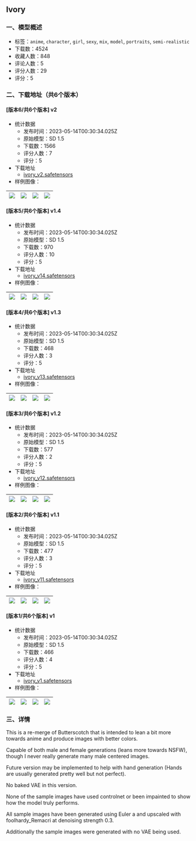 ## Ivory
### 一、模型概述

- 标签：`anime`, `character`, `girl`, `sexy`, `mix`, `model`, `portraits`, `semi-realistic`
- 下载数：4524
- 收藏人数：848
- 评论人数：5
- 评分人数：29
- 评分：5

### 二、下载地址（共6个版本）

#### [版本6/共6个版本] v2

- 统计数据
  - 发布时间：2023-05-14T00:30:34.025Z
  - 原始模型：SD 1.5
  - 下载数：1566
  - 评分人数：7
  - 评分：5
- 下载地址
  - [ivory_v2.safetensors](https://civitai.com/api/download/models/70040)
- 样例图像：

| <img src="https://image.civitai.com/xG1nkqKTMzGDvpLrqFT7WA/6ecca336-3c5d-4248-ab42-556f42e55a60/width=450/782389.jpeg" /> | <img src="https://image.civitai.com/xG1nkqKTMzGDvpLrqFT7WA/3c7b826f-fdbf-43bd-a5bd-5d1df35e75c3/width=450/782390.jpeg" /> | <img src="https://image.civitai.com/xG1nkqKTMzGDvpLrqFT7WA/1f972ef8-d655-4f7b-a036-9333b56e2922/width=450/782385.jpeg" /> | <img src="https://image.civitai.com/xG1nkqKTMzGDvpLrqFT7WA/f6dad27b-2c0a-4e1e-b77e-daa7907cdc3f/width=450/782386.jpeg" /> |
| ---- | ---- | ---- | ---- |

#### [版本5/共6个版本] v1.4

- 统计数据
  - 发布时间：2023-05-14T00:30:34.025Z
  - 原始模型：SD 1.5
  - 下载数：970
  - 评分人数：10
  - 评分：5
- 下载地址
  - [ivory_v14.safetensors](https://civitai.com/api/download/models/60030)
- 样例图像：

| <img src="https://image.civitai.com/xG1nkqKTMzGDvpLrqFT7WA/ae8e7e82-ce52-40f1-6fc9-bdd0ea094800/width=450/655827.jpeg" /> | <img src="https://image.civitai.com/xG1nkqKTMzGDvpLrqFT7WA/a5457f79-120f-4384-e8ac-df93bae04b00/width=450/655850.jpeg" /> | <img src="https://image.civitai.com/xG1nkqKTMzGDvpLrqFT7WA/7fc7b3a9-a891-48fc-9baf-252d16b30600/width=450/655847.jpeg" /> | <img src="https://image.civitai.com/xG1nkqKTMzGDvpLrqFT7WA/f1c35265-c602-408c-a8b6-e17891883f00/width=450/655846.jpeg" /> |
| ---- | ---- | ---- | ---- |

#### [版本4/共6个版本] v1.3

- 统计数据
  - 发布时间：2023-05-14T00:30:34.025Z
  - 原始模型：SD 1.5
  - 下载数：468
  - 评分人数：3
  - 评分：5
- 下载地址
  - [ivory_v13.safetensors](https://civitai.com/api/download/models/57843)
- 样例图像：

| <img src="https://image.civitai.com/xG1nkqKTMzGDvpLrqFT7WA/39e65b81-89ac-46f1-7188-807006628900/width=450/629150.jpeg" /> | <img src="https://image.civitai.com/xG1nkqKTMzGDvpLrqFT7WA/a18d847c-5f41-4cd2-c301-605f435be600/width=450/629153.jpeg" /> | <img src="https://image.civitai.com/xG1nkqKTMzGDvpLrqFT7WA/d7222383-59e8-4a83-93e4-ac2f2c5dcd00/width=450/629154.jpeg" /> | <img src="https://image.civitai.com/xG1nkqKTMzGDvpLrqFT7WA/38dfc493-9e3e-4bd0-628a-f85344ff1900/width=450/629157.jpeg" /> |
| ---- | ---- | ---- | ---- |

#### [版本3/共6个版本] v1.2

- 统计数据
  - 发布时间：2023-05-14T00:30:34.025Z
  - 原始模型：SD 1.5
  - 下载数：577
  - 评分人数：2
  - 评分：5
- 下载地址
  - [ivory_v12.safetensors](https://civitai.com/api/download/models/32220)
- 样例图像：

| <img src="https://image.civitai.com/xG1nkqKTMzGDvpLrqFT7WA/0cdd8a4a-4caa-45f5-63fd-5f4b0e17c700/width=450/366962.jpeg" /> | <img src="https://image.civitai.com/xG1nkqKTMzGDvpLrqFT7WA/eb2c0175-c235-4f70-8445-8ea3133c6f00/width=450/366954.jpeg" /> | <img src="https://image.civitai.com/xG1nkqKTMzGDvpLrqFT7WA/7eb7772e-a7bc-43b1-fc06-7e5e7dcc5200/width=450/366961.jpeg" /> | <img src="https://image.civitai.com/xG1nkqKTMzGDvpLrqFT7WA/b5e264c5-6cd9-4c8d-ae26-d487f8544e00/width=450/366955.jpeg" /> |
| ---- | ---- | ---- | ---- |

#### [版本2/共6个版本] v1.1

- 统计数据
  - 发布时间：2023-05-14T00:30:34.025Z
  - 原始模型：SD 1.5
  - 下载数：477
  - 评分人数：3
  - 评分：5
- 下载地址
  - [ivory_v11.safetensors](https://civitai.com/api/download/models/29162)
- 样例图像：

| <img src="https://image.civitai.com/xG1nkqKTMzGDvpLrqFT7WA/4ae1c2d8-216f-413a-82da-7f99e285d100/width=450/329430.jpeg" /> | <img src="https://image.civitai.com/xG1nkqKTMzGDvpLrqFT7WA/f618cfb1-184e-45e4-1151-c08e204b2500/width=450/329429.jpeg" /> | <img src="https://image.civitai.com/xG1nkqKTMzGDvpLrqFT7WA/9fa91382-5fe6-4824-d879-f2869c650300/width=450/329428.jpeg" /> | <img src="https://image.civitai.com/xG1nkqKTMzGDvpLrqFT7WA/cd288fee-a8cc-4ee4-f4a8-34ffb7346000/width=450/329427.jpeg" /> |
| ---- | ---- | ---- | ---- |

#### [版本1/共6个版本] v1

- 统计数据
  - 发布时间：2023-05-14T00:30:34.025Z
  - 原始模型：SD 1.5
  - 下载数：466
  - 评分人数：4
  - 评分：5
- 下载地址
  - [ivory_v1.safetensors](https://civitai.com/api/download/models/25897)
- 样例图像：

| <img src="https://image.civitai.com/xG1nkqKTMzGDvpLrqFT7WA/be40ffce-1c0c-4aa6-d60e-67419c603900/width=450/296640.jpeg" /> | <img src="https://image.civitai.com/xG1nkqKTMzGDvpLrqFT7WA/47b29cf4-2acd-4c97-5592-7b0660b22e00/width=450/284809.jpeg" /> | <img src="https://image.civitai.com/xG1nkqKTMzGDvpLrqFT7WA/90fdbd56-8689-48f5-3ecd-10057e285b00/width=450/303167.jpeg" /> | <img src="https://image.civitai.com/xG1nkqKTMzGDvpLrqFT7WA/f841434a-a315-4d9a-5bba-dbe82f055400/width=450/284818.jpeg" /> |
| ---- | ---- | ---- | ---- |


### 三、详情
<p>This is a re-merge of Butterscotch that is intended to lean a bit more towards anime and produce images with better colors.</p><p>Capable of both male and female generations (leans more towards NSFW), though I never really generate many male centered images.</p><p>Future version may be implemented to help with hand generation (Hands are usually generated pretty well but not perfect).</p><p>No baked VAE in this version.</p><p>None of the sample images have used controlnet or been impainted to show how the model truly performs.</p><p>All sample images have been generated using Euler a and upscaled with foolhardy_Remacri at denoising strength 0.3.</p><p>Additionally the sample images were generated with no VAE being used.</p>